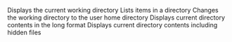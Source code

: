 Displays the current working directory
Lists items in a directory
Changes the working directory to the user home directory
Displays current directory contents in the long format
Displays current directory contents including hidden files
